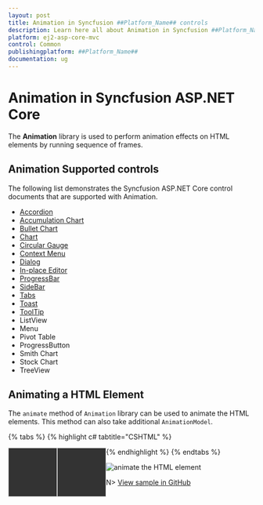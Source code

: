 ```yaml
---
layout: post
title: Animation in Syncfusion ##Platform_Name## controls
description: Learn here all about Animation in Syncfusion ##Platform_Name## Common control of Syncfusion Essential JS 2 and more.
platform: ej2-asp-core-mvc
control: Common
publishingplatform: ##Platform_Name##
documentation: ug
---
```


# Animation in Syncfusion ASP.NET Core

The **Animation** library is used to perform animation effects on HTML elements by running sequence of frames.

## Animation Supported controls

The following list demonstrates the Syncfusion ASP.NET Core control documents that are supported with Animation.

* [Accordion](../accordion/how-to/customize-expand-collapse-actions)
* [Accumulation Chart](../accumulation-chart/legend#enable-animation)
* [Bullet Chart](../bullet-chart/customization#animation)
* [Chart](../chart/legend#enable-animation)
* [Circular Gauge](../circular-gauge/gauge-pointers#animation)
* [Context Menu](../context-menu/how-to/change-animation-settings)
* [Dialog](../dialog/animation)
* [In-place Editor](../in-place-editor/how-to/custom-animation)
* [ProgressBar](../progress-bar/animation)
* [SideBar](../sidebar/how-to/sidebar-with-variation-animation)
* [Tabs](../tab/how-to/set-custom-animation)
* [Toast](../toast/animation)
* [ToolTip](../tooltip/animation)
* ListView
* Menu
* Pivot Table
* ProgressButton
* Smith Chart
* Stock Chart
* TreeView

## Animating a HTML Element

The `animate` method of `Animation` library can be used to animate the HTML elements. This method can also take additional `AnimationModel`.

{% tabs %}
{% highlight c# tabtitle="CSHTML" %}
     
<div id="fade"></div>
<div id="zoom"></div>
<script>
    var animation = new ej.base.Animation({ duration: 5000 });
    animation.animate('#fade', { name: 'FadeOut' });
    animation.animate('#zoom', { name: 'ZoomOut' });
</script>
    
<style>
    #fade, #zoom {
        background: #333333;
        border: 1px solid #cecece;
        box-sizing: border-box;
        float: left;
        height: 100px;
        width: 100px;
    }
</style>

{% endhighlight %}
{% endtabs %}

![animate the HTML element](images/animation.gif)

N> [View sample in GitHub](https://github.com/SyncfusionExamples/asp-net-core-animation)
